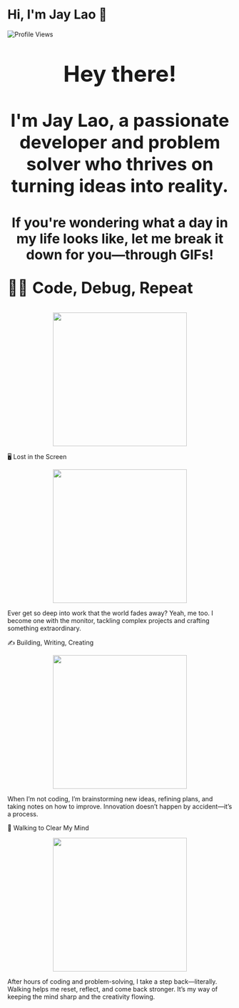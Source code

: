 # Hi, I'm Jay Lao 👋  
![Profile Views](https://komarev.com/ghpvc/?username=JayLao&color=red)

<p style="text-align: center; font-size: 50px; font-weight: bold;">Hey there!</p>
<p style="text-align: center; font-size: 40px; font-weight: bold;">I'm Jay Lao, a passionate developer and problem solver who thrives on turning ideas into reality.</p>
<p style="text-align: center; font-size: 30px; font-weight: bold;">If you're wondering what a day in my life looks like, let me break it down for you—through GIFs!</p>

<p style="font-size: 35px;">👨‍💻 <b>Code, Debug, Repeat</b></p>



<p align="center">
<img src="https://media.giphy.com/media/78XCFBGOlS6keY1Bil/giphy.gif" width="300">


🖥️ Lost in the Screen
<p align="center">
<img src="https://media.giphy.com/media/26tn33aiTi1jkl6H6/giphy.gif" width="300">
</p>  
Ever get so deep into work that the world fades away? Yeah, me too. I become one with the monitor, tackling complex projects and crafting something extraordinary.

✍️ Building, Writing, Creating
<p align="center">
<img src="https://media.giphy.com/media/l49JRQC9RNa5j35a8/giphy.gif" width="300">
</p>  
When I’m not coding, I’m brainstorming new ideas, refining plans, and taking notes on how to improve. Innovation doesn’t happen by accident—it’s a process.

🚶 Walking to Clear My Mind
<p align="center">
<img src="https://media.giphy.com/media/1zJUoEOi6OGtnzHtn5/giphy.gif" width="300">
</p>  
After hours of coding and problem-solving, I take a step back—literally. Walking helps me reset, reflect, and come back stronger. It’s my way of keeping the mind sharp and the creativity flowing.

